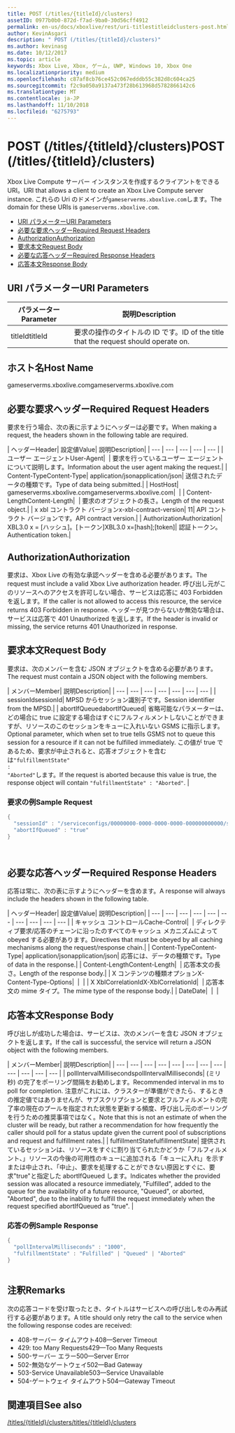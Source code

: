 ```yaml
---
title: POST (/titles/{titleId}/clusters)
assetID: 0977b0b0-872d-f7ad-9ba0-30d56cff4912
permalink: en-us/docs/xboxlive/rest/uri-titlestitleidclusters-post.html
author: KevinAsgari
description: " POST (/titles/{titleId}/clusters)"
ms.author: kevinasg
ms.date: 10/12/2017
ms.topic: article
keywords: Xbox Live, Xbox, ゲーム, UWP, Windows 10, Xbox One
ms.localizationpriority: medium
ms.openlocfilehash: c87af8cb76ce452c067edddb55c382d8c604ca25
ms.sourcegitcommit: f2c9a050a9137a473f28b613968d5782866142c6
ms.translationtype: MT
ms.contentlocale: ja-JP
ms.lasthandoff: 11/10/2018
ms.locfileid: "6275793"
---
```

# <a name="post-titlestitleidclusters"></a><span data-ttu-id="76ec6-104">POST (/titles/{titleId}/clusters)</span><span class="sxs-lookup"><span data-stu-id="76ec6-104">POST (/titles/{titleId}/clusters)</span></span>
<span data-ttu-id="76ec6-105">Xbox Live Compute サーバー インスタンスを作成するクライアントをできる URI。</span><span class="sxs-lookup"><span data-stu-id="76ec6-105">URI that allows a client to create an Xbox Live Compute server instance.</span></span> <span data-ttu-id="76ec6-106">これらの Uri のドメインが`gameserverms.xboxlive.com`します。</span><span class="sxs-lookup"><span data-stu-id="76ec6-106">The domain for these URIs is `gameserverms.xboxlive.com`.</span></span>
 
  * [<span data-ttu-id="76ec6-107">URI パラメーター</span><span class="sxs-lookup"><span data-stu-id="76ec6-107">URI Parameters</span></span>](#ID4EX)
  * [<span data-ttu-id="76ec6-108">必要な要求ヘッダー</span><span class="sxs-lookup"><span data-stu-id="76ec6-108">Required Request Headers</span></span>](#ID4EGB)
  * [<span data-ttu-id="76ec6-109">Authorization</span><span class="sxs-lookup"><span data-stu-id="76ec6-109">Authorization</span></span>](#ID4ELD)
  * [<span data-ttu-id="76ec6-110">要求本文</span><span class="sxs-lookup"><span data-stu-id="76ec6-110">Request Body</span></span>](#ID4EWD)
  * [<span data-ttu-id="76ec6-111">必要な応答ヘッダー</span><span class="sxs-lookup"><span data-stu-id="76ec6-111">Required Response Headers</span></span>](#ID4EZE)
  * [<span data-ttu-id="76ec6-112">応答本文</span><span class="sxs-lookup"><span data-stu-id="76ec6-112">Response Body</span></span>](#ID4E5G)
 
<a id="ID4EX"></a>

 
## <a name="uri-parameters"></a><span data-ttu-id="76ec6-113">URI パラメーター</span><span class="sxs-lookup"><span data-stu-id="76ec6-113">URI Parameters</span></span>
 
| <span data-ttu-id="76ec6-114">パラメーター</span><span class="sxs-lookup"><span data-stu-id="76ec6-114">Parameter</span></span>| <span data-ttu-id="76ec6-115">説明</span><span class="sxs-lookup"><span data-stu-id="76ec6-115">Description</span></span>| 
| --- | --- | 
| <span data-ttu-id="76ec6-116">titleId</span><span class="sxs-lookup"><span data-stu-id="76ec6-116">titleId</span></span>| <span data-ttu-id="76ec6-117">要求の操作のタイトルの ID です。</span><span class="sxs-lookup"><span data-stu-id="76ec6-117">ID of the title that the request should operate on.</span></span>| 
  
<a id="ID5EG"></a>

 
## <a name="host-name"></a><span data-ttu-id="76ec6-118">ホスト名</span><span class="sxs-lookup"><span data-stu-id="76ec6-118">Host Name</span></span>

<span data-ttu-id="76ec6-119">gameserverms.xboxlive.com</span><span class="sxs-lookup"><span data-stu-id="76ec6-119">gameserverms.xboxlive.com</span></span>
 
<a id="ID4EGB"></a>

 
## <a name="required-request-headers"></a><span data-ttu-id="76ec6-120">必要な要求ヘッダー</span><span class="sxs-lookup"><span data-stu-id="76ec6-120">Required Request Headers</span></span>
 
<span data-ttu-id="76ec6-121">要求を行う場合、次の表に示すようにヘッダーは必要です。</span><span class="sxs-lookup"><span data-stu-id="76ec6-121">When making a request, the headers shown in the following table are required.</span></span>
 
| <span data-ttu-id="76ec6-122">ヘッダー</span><span class="sxs-lookup"><span data-stu-id="76ec6-122">Header</span></span>| <span data-ttu-id="76ec6-123">設定値</span><span class="sxs-lookup"><span data-stu-id="76ec6-123">Value</span></span>| <span data-ttu-id="76ec6-124">説明</span><span class="sxs-lookup"><span data-stu-id="76ec6-124">Description</span></span>| 
| --- | --- | --- | --- | --- | 
| <span data-ttu-id="76ec6-125">ユーザー エージェント</span><span class="sxs-lookup"><span data-stu-id="76ec6-125">User-Agent</span></span>|  | <span data-ttu-id="76ec6-126">要求を行っているユーザー エージェントについて説明します。</span><span class="sxs-lookup"><span data-stu-id="76ec6-126">Information about the user agent making the request.</span></span>| 
| <span data-ttu-id="76ec6-127">Content-Type</span><span class="sxs-lookup"><span data-stu-id="76ec6-127">Content-Type</span></span>| <span data-ttu-id="76ec6-128">application/json</span><span class="sxs-lookup"><span data-stu-id="76ec6-128">application/json</span></span>| <span data-ttu-id="76ec6-129">送信されたデータの種類です。</span><span class="sxs-lookup"><span data-stu-id="76ec6-129">Type of data being submitted.</span></span>| 
| <span data-ttu-id="76ec6-130">Host</span><span class="sxs-lookup"><span data-stu-id="76ec6-130">Host</span></span>| <span data-ttu-id="76ec6-131">gameserverms.xboxlive.com</span><span class="sxs-lookup"><span data-stu-id="76ec6-131">gameserverms.xboxlive.com</span></span>|  | 
| <span data-ttu-id="76ec6-132">Content-Length</span><span class="sxs-lookup"><span data-stu-id="76ec6-132">Content-Length</span></span>|  | <span data-ttu-id="76ec6-133">要求のオブジェクトの長さ。</span><span class="sxs-lookup"><span data-stu-id="76ec6-133">Length of the request object.</span></span>| 
| <span data-ttu-id="76ec6-134">x xbl コントラクト バージョン</span><span class="sxs-lookup"><span data-stu-id="76ec6-134">x-xbl-contract-version</span></span>| <span data-ttu-id="76ec6-135">1</span><span class="sxs-lookup"><span data-stu-id="76ec6-135">1</span></span>| <span data-ttu-id="76ec6-136">API コントラクト バージョンです。</span><span class="sxs-lookup"><span data-stu-id="76ec6-136">API contract version.</span></span>| 
| <span data-ttu-id="76ec6-137">Authorization</span><span class="sxs-lookup"><span data-stu-id="76ec6-137">Authorization</span></span>| <span data-ttu-id="76ec6-138">XBL3.0 x = [ハッシュ]。[トークン]</span><span class="sxs-lookup"><span data-stu-id="76ec6-138">XBL3.0 x=[hash];[token]</span></span>| <span data-ttu-id="76ec6-139">認証トークン。</span><span class="sxs-lookup"><span data-stu-id="76ec6-139">Authentication token.</span></span>| 
  
<a id="ID4ELD"></a>

 
## <a name="authorization"></a><span data-ttu-id="76ec6-140">Authorization</span><span class="sxs-lookup"><span data-stu-id="76ec6-140">Authorization</span></span>
 
<span data-ttu-id="76ec6-141">要求は、Xbox Live の有効な承認ヘッダーを含める必要があります。</span><span class="sxs-lookup"><span data-stu-id="76ec6-141">The request must include a valid Xbox Live authorization header.</span></span> <span data-ttu-id="76ec6-142">呼び出し元がこのリソースへのアクセスを許可しない場合、サービスは応答に 403 Forbidden を返します。</span><span class="sxs-lookup"><span data-stu-id="76ec6-142">If the caller is not allowed to access this resource, the service returns 403 Forbidden in response.</span></span> <span data-ttu-id="76ec6-143">ヘッダーが見つからないか無効な場合は、サービスは応答で 401 Unauthorized を返します。</span><span class="sxs-lookup"><span data-stu-id="76ec6-143">If the header is invalid or missing, the service returns 401 Unauthorized in response.</span></span>
  
<a id="ID4EWD"></a>

 
## <a name="request-body"></a><span data-ttu-id="76ec6-144">要求本文</span><span class="sxs-lookup"><span data-stu-id="76ec6-144">Request Body</span></span>
 
<span data-ttu-id="76ec6-145">要求は、次のメンバーを含む JSON オブジェクトを含める必要があります。</span><span class="sxs-lookup"><span data-stu-id="76ec6-145">The request must contain a JSON object with the following members.</span></span>
 
| <span data-ttu-id="76ec6-146">メンバー</span><span class="sxs-lookup"><span data-stu-id="76ec6-146">Member</span></span>| <span data-ttu-id="76ec6-147">説明</span><span class="sxs-lookup"><span data-stu-id="76ec6-147">Description</span></span>| 
| --- | --- | --- | --- | --- | --- | --- | 
| <span data-ttu-id="76ec6-148">sessionId</span><span class="sxs-lookup"><span data-stu-id="76ec6-148">sessionId</span></span>| <span data-ttu-id="76ec6-149">MPSD からセッション識別子です。</span><span class="sxs-lookup"><span data-stu-id="76ec6-149">Session identifier from the MPSD.</span></span>| 
| <span data-ttu-id="76ec6-150">abortIfQueued</span><span class="sxs-lookup"><span data-stu-id="76ec6-150">abortIfQueued</span></span>| <span data-ttu-id="76ec6-151">省略可能なパラメーターは、どの場合に true に設定する場合はすぐにフルフィルメントしないことができますが、リソースのこのセッションをキューに入れいない GSMS に指示します。</span><span class="sxs-lookup"><span data-stu-id="76ec6-151">Optional parameter, which when set to true tells GSMS not to queue this session for a resource if it can not be fulfilled immediately.</span></span> <span data-ttu-id="76ec6-152">この値が true であるため、要求が中止されると、応答オブジェクトを含むは<code>"fulfillmentState" : "Aborted"</code>します。</span><span class="sxs-lookup"><span data-stu-id="76ec6-152">If the request is aborted because this value is true, the response object will contain <code>"fulfillmentState" : "Aborted"</code>.</span></span> | 
 
<a id="ID4ERE"></a>

 
### <a name="sample-request"></a><span data-ttu-id="76ec6-153">要求の例</span><span class="sxs-lookup"><span data-stu-id="76ec6-153">Sample Request</span></span>
 

```cpp
{
  "sessionId" : "/serviceconfigs/00000000-0000-0000-0000-000000000000/sessiontemplates/quick/session/scott1",
  "abortIfQueued" : "true"
}

      
```

   
<a id="ID4EZE"></a>

 
## <a name="required-response-headers"></a><span data-ttu-id="76ec6-154">必要な応答ヘッダー</span><span class="sxs-lookup"><span data-stu-id="76ec6-154">Required Response Headers</span></span>
 
<span data-ttu-id="76ec6-155">応答は常に、次の表に示すようにヘッダーを含めます。</span><span class="sxs-lookup"><span data-stu-id="76ec6-155">A response will always include the headers shown in the following table.</span></span>
 
| <span data-ttu-id="76ec6-156">ヘッダー</span><span class="sxs-lookup"><span data-stu-id="76ec6-156">Header</span></span>| <span data-ttu-id="76ec6-157">設定値</span><span class="sxs-lookup"><span data-stu-id="76ec6-157">Value</span></span>| <span data-ttu-id="76ec6-158">説明</span><span class="sxs-lookup"><span data-stu-id="76ec6-158">Description</span></span>| 
| --- | --- | --- | --- | --- | --- | --- | --- | --- | --- | 
| <span data-ttu-id="76ec6-159">キャッシュ コントロール</span><span class="sxs-lookup"><span data-stu-id="76ec6-159">Cache-Control</span></span>|  | <span data-ttu-id="76ec6-160">ディレクティブ要求/応答のチェーンに沿ったのすべてのキャッシュ メカニズムによって obeyed する必要があります。</span><span class="sxs-lookup"><span data-stu-id="76ec6-160">Directives that must be obeyed by all caching mechanisms along the request/response chain.</span></span>| 
| <span data-ttu-id="76ec6-161">Content-Type</span><span class="sxs-lookup"><span data-stu-id="76ec6-161">Content-Type</span></span>| <span data-ttu-id="76ec6-162">application/json</span><span class="sxs-lookup"><span data-stu-id="76ec6-162">application/json</span></span>| <span data-ttu-id="76ec6-163">応答には、データの種類です。</span><span class="sxs-lookup"><span data-stu-id="76ec6-163">Type of data in the response.</span></span>| 
| <span data-ttu-id="76ec6-164">Content-Length</span><span class="sxs-lookup"><span data-stu-id="76ec6-164">Content-Length</span></span>|  | <span data-ttu-id="76ec6-165">応答本文の長さ。</span><span class="sxs-lookup"><span data-stu-id="76ec6-165">Length of the response body.</span></span>| 
| <span data-ttu-id="76ec6-166">X コンテンツの種類オプション</span><span class="sxs-lookup"><span data-stu-id="76ec6-166">X-Content-Type-Options</span></span>|  |  | 
| <span data-ttu-id="76ec6-167">X XblCorrelationId</span><span class="sxs-lookup"><span data-stu-id="76ec6-167">X-XblCorrelationId</span></span>|  | <span data-ttu-id="76ec6-168">応答本文の mime タイプ。</span><span class="sxs-lookup"><span data-stu-id="76ec6-168">The mime type of the response body.</span></span>| 
| <span data-ttu-id="76ec6-169">Date</span><span class="sxs-lookup"><span data-stu-id="76ec6-169">Date</span></span>|  |  | 
  
<a id="ID4E5G"></a>

 
## <a name="response-body"></a><span data-ttu-id="76ec6-170">応答本文</span><span class="sxs-lookup"><span data-stu-id="76ec6-170">Response Body</span></span>
 
<span data-ttu-id="76ec6-171">呼び出しが成功した場合は、サービスは、次のメンバーを含む JSON オブジェクトを返します。</span><span class="sxs-lookup"><span data-stu-id="76ec6-171">If the call is successful, the service will return a JSON object with the following members.</span></span>
 
| <span data-ttu-id="76ec6-172">メンバー</span><span class="sxs-lookup"><span data-stu-id="76ec6-172">Member</span></span>| <span data-ttu-id="76ec6-173">説明</span><span class="sxs-lookup"><span data-stu-id="76ec6-173">Description</span></span>| 
| --- | --- | --- | --- | --- | --- | --- | --- | --- | --- | --- | --- | 
| <span data-ttu-id="76ec6-174">pollIntervalMilliseconds</span><span class="sxs-lookup"><span data-stu-id="76ec6-174">pollIntervalMilliseconds</span></span>| <span data-ttu-id="76ec6-175">(ミリ秒) の完了をポーリング間隔をお勧めします。</span><span class="sxs-lookup"><span data-stu-id="76ec6-175">Recommended interval in ms to poll for completion.</span></span> <span data-ttu-id="76ec6-176">注意がこれには、クラスターが準備ができたら、するときの推定値ではありませんが、サブスクリプションと要求とフルフィルメントの完了率の現在のプールを指定された状態を更新する頻度、呼び出し元のポーリングを行うための推奨事項ではなく。</span><span class="sxs-lookup"><span data-stu-id="76ec6-176">Note that this is not an estimate of when the cluster will be ready, but rather a recommendation for how frequently the caller should poll for a status update given the current pool of subscriptions and request and fulfillment rates.</span></span>| 
| <span data-ttu-id="76ec6-177">fulfillmentState</span><span class="sxs-lookup"><span data-stu-id="76ec6-177">fulfillmentState</span></span>| <span data-ttu-id="76ec6-178">提供されているセッションは、リソースをすぐに割り当てられたかどうか「フルフィルメント、」リソースの今後の可用性のキューに追加される「キューに入れ」を示すまたは中止され、「中止」、要求を処理することができない原因とすぐに、要求"true"と指定した abortIfQueued します。</span><span class="sxs-lookup"><span data-stu-id="76ec6-178">Indicates whether the provided session was allocated a resource immediately, "Fulfilled", added to the queue for the availability of a future resource, "Queued", or aborted, "Aborted", due to the inability to fulfill the request immediately when the request specified abortIfQueued as "true".</span></span> | 
 
<a id="ID4EWH"></a>

 
### <a name="sample-response"></a><span data-ttu-id="76ec6-179">応答の例</span><span class="sxs-lookup"><span data-stu-id="76ec6-179">Sample Response</span></span>
 

```cpp
{
  "pollIntervalMilliseconds" : "1000",
  "fulfillmentState" : "Fulfilled" | "Queued" | "Aborted"
}
      
```

   
<a id="remarks"></a>

 
## <a name="remarks"></a><span data-ttu-id="76ec6-180">注釈</span><span class="sxs-lookup"><span data-stu-id="76ec6-180">Remarks</span></span>
 
<span data-ttu-id="76ec6-181">次の応答コードを受け取ったとき、タイトルはサービスへの呼び出しをのみ再試行する必要があります。</span><span class="sxs-lookup"><span data-stu-id="76ec6-181">A title should only retry the call to the service when the following response codes are received:</span></span>
 
   * <span data-ttu-id="76ec6-182">408-サーバー タイムアウト</span><span class="sxs-lookup"><span data-stu-id="76ec6-182">408—Server Timeout</span></span>
   * <span data-ttu-id="76ec6-183">429: too Many Requests</span><span class="sxs-lookup"><span data-stu-id="76ec6-183">429—Too Many Requests</span></span>
   * <span data-ttu-id="76ec6-184">500-サーバー エラー</span><span class="sxs-lookup"><span data-stu-id="76ec6-184">500—Server Error</span></span>
   * <span data-ttu-id="76ec6-185">502-無効なゲートウェイ</span><span class="sxs-lookup"><span data-stu-id="76ec6-185">502—Bad Gateway</span></span>
   * <span data-ttu-id="76ec6-186">503-Service Unavailable</span><span class="sxs-lookup"><span data-stu-id="76ec6-186">503—Service Unavailable</span></span>
   * <span data-ttu-id="76ec6-187">504-ゲートウェイ タイムアウト</span><span class="sxs-lookup"><span data-stu-id="76ec6-187">504—Gateway Timeout</span></span>
   
<a id="ID4EFBAC"></a>

 
## <a name="see-also"></a><span data-ttu-id="76ec6-188">関連項目</span><span class="sxs-lookup"><span data-stu-id="76ec6-188">See also</span></span>
 [<span data-ttu-id="76ec6-189">/titles/{titleId}/clusters</span><span class="sxs-lookup"><span data-stu-id="76ec6-189">/titles/{titleId}/clusters</span></span>](uri-titlestitleidclusters.md)

  